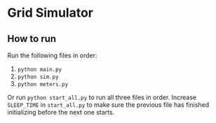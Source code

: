 # Grid Simulator

## How to run

Run the following files in order:

1. `python main.py`
2. `python sim.py`
3. `python meters.py`

Or run `python start_all.py` to run all three files in order. Increase `SLEEP_TIME` in `start_all.py` to make sure the previous file has finished initializing before the next one starts.
